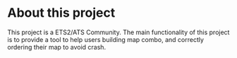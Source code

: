 # About this project

This project is a ETS2/ATS Community. The main functionality of this project is to provide a tool to help users building map combo, and correctly ordering their map to avoid crash.